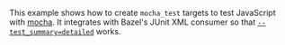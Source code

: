 This example shows how to create `mocha_test` targets to test JavaScript with [mocha](https://mochajs.org/). It integrates with Bazel's JUnit XML consumer so that [`--test_summary=detailed`](https://bazel.build/docs/user-manual#test-summary) works.
